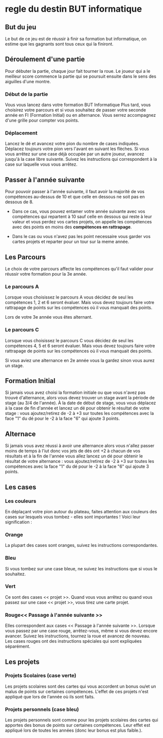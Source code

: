 # regle du destin BUT informatique

## But du jeu

Le but de ce jeu est de réussir à finir sa formation but informatique, on estime que les gagnants sont tous ceux qui la finiront.

## Déroulement d'une partie

Pour débuter la partie, chaque jour fait tourner la roue. Le joueur qui a le meilleur score commence la partie qui se poursuit ensuite dans le sens des aiguilles d'une montre.

### Début de la partie

Vous vous lancez dans votre formation BUT Informatique Plus tard, vous choisirez votre parcours et si vous souhaitez de passer votre seconde année en FI (Formation Initial) ou en alternance. Vous serrez accompagnez d'une grille pour compter vos points.

### Déplacement

Lancez le dé et avancez votre pion du nombre de cases indiquées. Déplacez toujours votre pion vers l'avant en suivant les flèches. Si vous vous arrêtez sur une case déjà occupée par un autre joueur, avancez jusqu'à la case libre suivante. Suivez les instructions qui correspondent à la case sur laquelle vous vous arrêtez.

## Passer à l'année suivante

Pour pouvoir passer à l'année suivante, il faut avoir la majorité de vos compétences au-dessus de 10 et que celle en dessous ne soit pas en dessous de 8.

- Dans ce cas, vous pouvez entamer votre année suivante avec vos compétences qui repartent à 10 sauf celle en dessous qui reste à leur valeur et vous perdez vos cartes projets, on appelle les compétences avec des points en moins des **compétences en rattrapage**.

- Dans le cas ou vous n'avez pas les point necessaire vous garder vos cartes projets et reparter pour un tour sur la meme année.

## Les Parcours

Le choix de votre parcours affecte les compétences qu'il faut valider pour réussir votre formation pour la 3e année.

### Le parcours A

Lorsque vous choisissez le parcours A vous décidez de seul les compétences 1, 2 et 6 seront évaluer. Mais vous devez toujours faire votre rattrapage de points sur les compétences où il vous manquait des points.

Lors de votre 3e année vous êtes alternant.

### Le parcours C

Lorsque vous choisissez le parcours C vous décidez de seul les compétences 4, 5 et 6 seront évaluer. Mais vous devez toujours faire votre rattrapage de points sur les compétences où il vous manquait des points.

Si vous aviez une alternance en 2e année vous la gardez sinon vous aurez un stage.

## Formation Initial

Si jamais vous avez choisi la formation initiale ou que vous n'avez pas trouvé d'alternance, alors vous devez trouver un stage avant la période de stage (au 3/4 de l'année). À la date de début de stage, vous vous déplacez à la case de fin d'année et lancez un dé pour obtenir le résultat de votre stage : vous ajoutez/retirez de -2 à +3 sur toutes les compétences avec la face "1" du dé pour le -2 à la face "6" qui ajoute 3 points.

## Alternace

Si jamais vous avez réussi à avoir une alternance alors vous n'allez passer moins de temps à l'iut donc vos jets de dés ont +2 à chacun de vos résultats et à la fin de l'année vous allez lancez un dé pour obtenir le résultat de votre alternance : vous ajoutez/retirez de -2 à +3 sur toutes les compétences avec la face "1" du dé pour le -2 à la face "6" qui ajoute 3 points.

## Les cases

### Les couleurs

En déplaçant votre pion autour du plateau, faites attention aux couleurs des cases sur lesquels vous tombez - elles sont importantes ! Voici leur signification :

### Orange

La plupart des cases sont oranges, suivez les instructions correspondantes.

### Bleu

Si vous tombez sur une case bleue, ne suivez les instructions que si vous le souhaitez.

### Vert

Ce sont des cases << projet >>. Quand vous vous arrêtez ou quand vous passez sur une case << projet >>, vous tirez une carte projet.

### Rouge<< Passage à l'année suivante >>

Elles correspondent aux cases << Passage à l'année suivante >>. Lorsque vous passez par une case rouge, arrêtez-vous, même si vous devez encore avancer. Suivez les instructions, tournez la roue et avancez de nouveau. Les cases rouges ont des instructions spéciales qui sont expliquées séparément.

## Les projets

### Projets Scolaires (case verte)

Les projets scolaires sont des cartes qui vous accordent un bonus ou/et un malus de points sur certaines compétences. L'effet de ces projets n'est appliqué que lors de l'année où ils sont faits.

### Projets personnels (case bleu)

Les projets personnels sont comme pour les projets scolaires des cartes qui apportes des bonus de points sur certaines compétences. Leur effet est appliqué lors de toutes les années (donc leur bonus est plus faible.).
